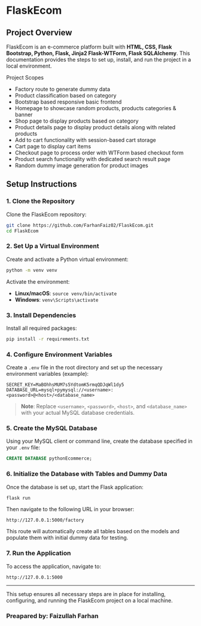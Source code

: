 # FlaskEcom

## Project Overview

FlaskEcom is an e-commerce platform built with **HTML, CSS, Flask Bootstrap, Python, Flask, Jinja2 Flask-WTForm, Flask
SQLAlchemy**. This documentation provides the steps to set up, install, and run the project in a local environment.

Project Scopes

- Factory route to generate dummy data
- Product classification based on category
- Bootstrap based responsive basic frontend
- Homepage to showcase random products, products categories & banner
- Shop page to display products based on category
- Product details page to display product details along with related products
- Add to cart functionality with session-based cart storage
- Cart page to display cart items
- Checkout page to process order with WTForm based checkout form
- Product search functionality with dedicated search result page
- Random dummy image generation for product images

## Setup Instructions

### 1. Clone the Repository

Clone the FlaskEcom repository:

```bash
git clone https://github.com/FarhanFaiz02/FlaskEcom.git
cd FlaskEcom
```

### 2. Set Up a Virtual Environment

Create and activate a Python virtual environment:

```bash
python -m venv venv
```

Activate the environment:

- **Linux/macOS**: `source venv/bin/activate`
- **Windows**: `venv\Scripts\activate`

### 3. Install Dependencies

Install all required packages:

```bash
pip install -r requirements.txt
```

### 4. Configure Environment Variables

Create a `.env` file in the root directory and set up the necessary environment variables (example):

```dotenv
SECRET_KEY=MaBOhhsMUM7s5YdtomK5rmqQDJqWl1dy5
DATABASE_URL=mysql+pymysql://<username>:<password>@<host>/<database_name>
```

> **Note**: Replace `<username>`, `<password>`, `<host>`, and `<database_name>` with your actual MySQL database
> credentials.

### 5. Create the MySQL Database

Using your MySQL client or command line, create the database specified in your `.env` file:

```sql
CREATE DATABASE pythonEcommerce;
```

### 6. Initialize the Database with Tables and Dummy Data

Once the database is set up, start the Flask application:

```bash
flask run
```

Then navigate to the following URL in your browser:

```
http://127.0.0.1:5000/factory
```

This route will automatically create all tables based on the models and populate them with initial dummy data for
testing.

### 7. Run the Application

To access the application, navigate to:

```
http://127.0.0.1:5000
```

---

This setup ensures all necessary steps are in place for installing, configuring, and running the FlaskEcom project on a
local machine.

### Preapared by: Faizullah Farhan